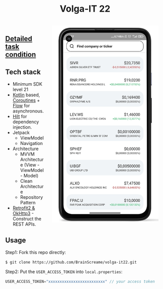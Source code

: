 <h1 align="center">Volga-IT 22</h1>
<br>
<img src="/preview/screen.png" width="336" align="right" hspace="20">

## [Detailed task condition](https://docs.google.com/document/d/1DGTNxuDqqxOytIUBvCwtJ8IPv-LY9K6DqDRno2DMIK0/edit#)

## Tech stack
- Minimum SDK level 21
- [Kotlin](https://kotlinlang.org/) based, [Coroutines](https://github.com/Kotlin/kotlinx.coroutines) + [Flow](https://kotlin.github.io/kotlinx.coroutines/kotlinx-coroutines-core/kotlinx.coroutines.flow/) for asynchronous.
- [Hilt](https://developer.android.com/training/dependency-injection/hilt-android) for dependency injection.
- Jetpack
  - ViewModel
  - Navigation
- Architecture
  - MVVM Architecture (View - ViewModel - Model)
  - Clean Architecture
  - Repository Pattern
- [Retrofit2 & OkHttp3](https://github.com/square/retrofit) - Construct the REST APIs.

## Usage

Step1: Fork this repo directly:

```shell
$ git clone https://github.com/BrainScreame/volga-it22.git
```

Step2: Put the `USER_ACCESS_TOKEN` into `local.properties`:


```groovy
USER_ACCESS_TOKEN="xxxxxxxxxxxxxxxxxxxxxxxxx" // your access token
```
